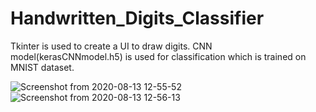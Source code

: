 # Handwritten_Digits_Classifier
Tkinter is used to create a UI to draw digits. CNN model(kerasCNNmodel.h5) is used for classification which is trained on MNIST dataset.

![Screenshot from 2020-08-13 12-55-52](https://user-images.githubusercontent.com/45001741/90106760-7f930b80-dd65-11ea-85c9-a27c5a8b42ae.png)
![Screenshot from 2020-08-13 12-56-13](https://user-images.githubusercontent.com/45001741/90106769-81f56580-dd65-11ea-93c2-cd0e7d1bbbda.png)
